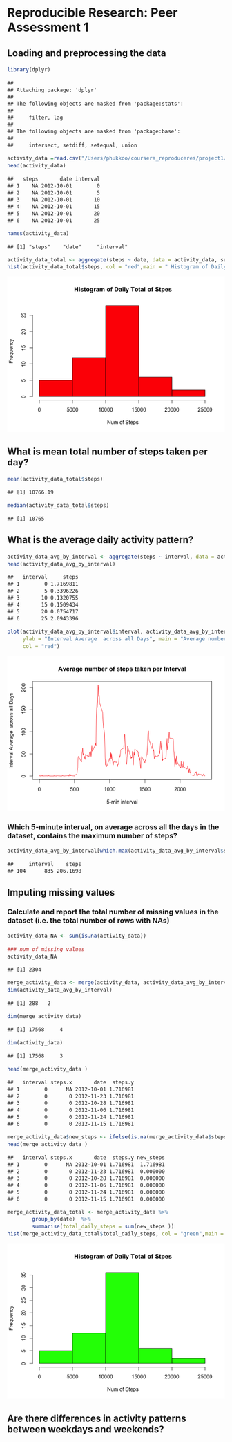 # Reproducible Research: Peer Assessment 1


## Loading and preprocessing the data

```r
library(dplyr)
```

```
## 
## Attaching package: 'dplyr'
## 
## The following objects are masked from 'package:stats':
## 
##     filter, lag
## 
## The following objects are masked from 'package:base':
## 
##     intersect, setdiff, setequal, union
```

```r
activity_data =read.csv("/Users/phukkoo/coursera_reproduceres/project1/activity.csv")
head(activity_data)
```

```
##   steps       date interval
## 1    NA 2012-10-01        0
## 2    NA 2012-10-01        5
## 3    NA 2012-10-01       10
## 4    NA 2012-10-01       15
## 5    NA 2012-10-01       20
## 6    NA 2012-10-01       25
```

```r
names(activity_data)
```

```
## [1] "steps"    "date"     "interval"
```

```r
activity_data_total <- aggregate(steps ~ date, data = activity_data, sum, na.rm = TRUE)
hist(activity_data_total$steps, col = "red",main = " Histogram of Daily Total of Stpes", xlab = " Num of Steps", ylab = "Frequency" )
```

![](PA1_template_files/figure-html/unnamed-chunk-1-1.png) 



## What is mean total number of steps taken per day?

```r
mean(activity_data_total$steps)
```

```
## [1] 10766.19
```

```r
median(activity_data_total$steps)
```

```
## [1] 10765
```



## What is the average daily activity pattern?

```r
activity_data_avg_by_interval <- aggregate(steps ~ interval, data = activity_data, mean, na.rm = TRUE)
head(activity_data_avg_by_interval)
```

```
##   interval     steps
## 1        0 1.7169811
## 2        5 0.3396226
## 3       10 0.1320755
## 4       15 0.1509434
## 5       20 0.0754717
## 6       25 2.0943396
```

```r
plot(activity_data_avg_by_interval$interval, activity_data_avg_by_interval$steps, type = "l", xlab = "5-min interval", 
     ylab = "Interval Average  across all Days", main = "Average number of steps taken per Interval", 
     col = "red")
```

![](PA1_template_files/figure-html/unnamed-chunk-3-1.png) 
### Which 5-minute interval, on average across all the days in the dataset, contains the maximum number of steps?

```r
activity_data_avg_by_interval[which.max(activity_data_avg_by_interval$steps),]
```

```
##     interval    steps
## 104      835 206.1698
```


## Imputing missing values
###  Calculate and report the total number of missing values in the dataset (i.e. the total number of rows with NAs)

```r
activity_data_NA <- sum(is.na(activity_data))
```

```r
### num of missing values
activity_data_NA 
```

```
## [1] 2304
```

```r
merge_activity_data <- merge(activity_data, activity_data_avg_by_interval, by.x = "interval", by.y = "interval",all.x=TRUE)  
dim(activity_data_avg_by_interval)
```

```
## [1] 288   2
```

```r
dim(merge_activity_data)
```

```
## [1] 17568     4
```

```r
dim(activity_data)
```

```
## [1] 17568     3
```

```r
head(merge_activity_data )
```

```
##   interval steps.x       date  steps.y
## 1        0      NA 2012-10-01 1.716981
## 2        0       0 2012-11-23 1.716981
## 3        0       0 2012-10-28 1.716981
## 4        0       0 2012-11-06 1.716981
## 5        0       0 2012-11-24 1.716981
## 6        0       0 2012-11-15 1.716981
```

```r
merge_activity_data$new_steps <- ifelse(is.na(merge_activity_data$steps.x), merge_activity_data$steps.y,merge_activity_data$steps.x)
head(merge_activity_data )
```

```
##   interval steps.x       date  steps.y new_steps
## 1        0      NA 2012-10-01 1.716981  1.716981
## 2        0       0 2012-11-23 1.716981  0.000000
## 3        0       0 2012-10-28 1.716981  0.000000
## 4        0       0 2012-11-06 1.716981  0.000000
## 5        0       0 2012-11-24 1.716981  0.000000
## 6        0       0 2012-11-15 1.716981  0.000000
```

```r
merge_activity_data_total <- merge_activity_data %>% 
        group_by(date)  %>%
        summarise(total_daily_steps = sum(new_steps ))
hist(merge_activity_data_total$total_daily_steps, col = "green",main = " Histogram of Daily Total of Stpes", xlab = " Num of Steps", ylab = "Frequency" )
```

![](PA1_template_files/figure-html/unnamed-chunk-6-1.png) 


## Are there differences in activity patterns between weekdays and weekends?
